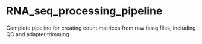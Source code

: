 # RNA_seq_processing_pipeline
Complete pipeline for creating count matrices from raw fastq files, including QC and adapter trimming 
